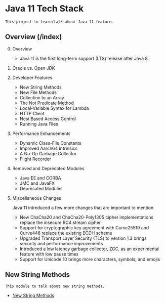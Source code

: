 # Java 11 Tech Stack

    This project to learn/talk about Java 11 features

## Overview (/index)

0. Overview
    - Java 11 is the first long-term support (LTS) release after Java 8

1. Oracle vs. Open JDK
2. Developer Features
    - New String Methods
    - New File Methods
    - Collection to an Array
    - The Not Predicate Method
    - Local-Variable Syntax for Lambda
    - HTTP Client
    - Nest Based Access Control
    - Running Java Files
3. Performance Enhancements
    - Dynamic Class-File Constants
    - Improved Aarch64 Intrinsics
    - A No-Op Garbage Collector
    - Flight Recorder
4. Removed and Deprecated Modules
   - Java EE and CORBA
   - JMC and JavaFX
   - Deprecated Modules
5. Miscellaneous Changes

    Java 11 introduced a few more changes that are important to mention:
    - New ChaCha20 and ChaCha20-Poly1305 cipher implementations replace the insecure RC4 stream cipher
    - Support for cryptographic key agreement with Curve25519 and Curve448 replace the existing ECDH scheme
    - Upgraded Transport Layer Security (TLS) to version 1.3 brings security and performance improvements
    - Introduced a low latency garbage collector, ZGC, as an experimental feature with low pause times
    - Support for Unicode 10 brings more characters, symbols, and emojis

##  New String Methods
    This module to talk about new string methods.

- [New String Methods](./string-api/README.md)